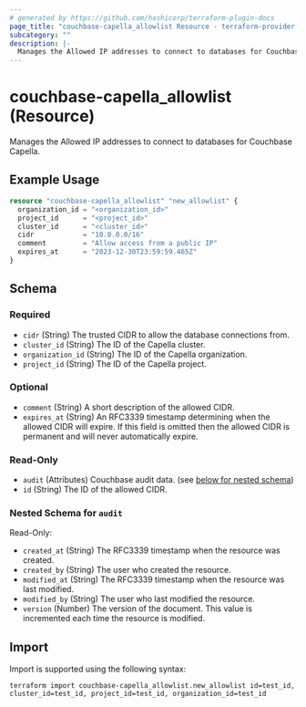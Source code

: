 ```yaml
---
# generated by https://github.com/hashicorp/terraform-plugin-docs
page_title: "couchbase-capella_allowlist Resource - terraform-provider-couchbase-capella"
subcategory: ""
description: |-
  Manages the Allowed IP addresses to connect to databases for Couchbase Capella.
---
```


# couchbase-capella_allowlist (Resource)

Manages the Allowed IP addresses to connect to databases for Couchbase Capella.

## Example Usage

```terraform
resource "couchbase-capella_allowlist" "new_allowlist" {
  organization_id = "<organization_id>"
  project_id      = "<project_id>"
  cluster_id      = "<cluster_id>"
  cidr            = "10.0.0.0/16"
  comment         = "Allow access from a public IP"
  expires_at      = "2023-12-30T23:59:59.465Z"
}
```

<!-- schema generated by tfplugindocs -->
## Schema

### Required

- `cidr` (String) The trusted CIDR to allow the database connections from.
- `cluster_id` (String) The ID of the Capella cluster.
- `organization_id` (String) The ID of the Capella organization.
- `project_id` (String) The ID of the Capella project.

### Optional

- `comment` (String) A short description of the allowed CIDR.
- `expires_at` (String) An RFC3339 timestamp determining when the allowed CIDR will expire. If this field is omitted then the allowed CIDR is permanent and will never automatically expire.

### Read-Only

- `audit` (Attributes) Couchbase audit data. (see [below for nested schema](#nestedatt--audit))
- `id` (String) The ID of the allowed CIDR.

<a id="nestedatt--audit"></a>
### Nested Schema for `audit`

Read-Only:

- `created_at` (String) The RFC3339 timestamp when the resource was created.
- `created_by` (String) The user who created the resource.
- `modified_at` (String) The RFC3339 timestamp when the resource was last modified.
- `modified_by` (String) The user who last modified the resource.
- `version` (Number) The version of the document. This value is incremented each time the resource is modified.

## Import

Import is supported using the following syntax:

```shell
terraform import couchbase-capella_allowlist.new_allowlist id=test_id, cluster_id=test_id, project_id=test_id, organization_id=test_id
```

